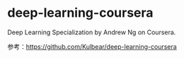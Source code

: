 # deep-learning-coursera
Deep Learning Specialization by Andrew Ng on Coursera.

参考：https://github.com/Kulbear/deep-learning-coursera
